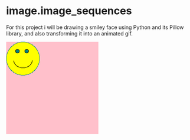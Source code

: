 # image.image_sequences

For this project i will be drawing a smiley face using Python and its Pillow library, and also transforming it into an animated gif.

![](smileyface.gif)
